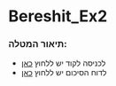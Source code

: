 # Bereshit_Ex2


  
  ### תיאור המטלה:
  * לכניסה לקוד יש ללחוץ [כאן](https://github.com/almogre02/Bereshit_Ex2/tree/main/Beresheet)
  * לדוח הסיכום יש ללחוץ [כאן](https://github.com/almogre02/Bereshit_Ex2/blob/main/%D7%9E%D7%98%D7%9C%D7%94%202%20-%20%D7%93%D7%95%D7%97%20%D7%A1%D7%99%D7%9B%D7%95%D7%9D.pdf)
    
